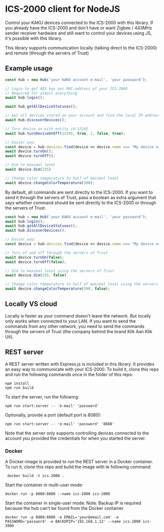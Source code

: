 # ICS-2000 client for NodeJS

Control your KAKU devices connected to the ICS-2000 with this library. If you already have the ICS-2000 and don't have
or want Zigbee / 443MHz sender receiver hardware and still want to control your devices using JS, it's possible with
this library.

This library supports communication locally (talking direct to the ICS-2000) and remote (through the servers of Trust)

## Example usage

```ts
const hub = new Hub('your KAKU account e-mail', 'your password');

// Login to get AES key anc MAC-address of your ICS-2000
// Required for almost everything
await hub.login();

await hub.getAllDeviceStatuses();

// Get all devices stored on your account and find the local IP-address of your ICS-2000 
await hub.discoverDevices();

// Turn device on with entity id 12345
await hub.turnDeviceOnOff(12345, true, 1, false, true);

// Easier way:
const device = hub.devices.find(device => device.name === "My device name");
await device.turnOn();
await device.turnOff();

// Dim to maximal level
await device.dim(255)

// Change color temperature to half of maximal level
await device.changeColorTemperature(300);
```

By default, all commands are sent directly to the ICS-2000. If you want to send it through the servers of Trust, pass a
boolean as extra argument that says whether command should be sent directly to the ICS-2000 or through the servers of
Trust.

```ts
const hub = new Hub('your KAKU account e-mail', 'your password');
await hub.login();
await hub.getAllDeviceStatuses();
await hub.discoverDevices();

// Easier way:
const device = hub.devices.find(device => device.name === "My device name");

// Turn of and off through the servers of Trust
await device.turnOn(false);
await device.turnOff(false);

// Dim to maximal level using the servers of Trust
await device.dim(255, false)

// Change color temperature to half of maximal level using the servers of Trust
await device.changeColorTemperature(300, false);
```

## Locally VS cloud

Locally is faster as your command doesn't leave the network. But locally only works when connected to your LAN. If you
want to send the commands from any other network, you need to send the commands through the servers of Trust (the
company behind the brand Klik Aan Klik Uit).

## REST server

A REST server written with Express.js is included in this library. It provides an easy way to communicate with your
ICS-2000. To build it, clone this repo and run the following commands once in the folder of this repo:

```shell
npm install
npm run build
```

To start the server, run the following:

```shell
npm run start:server -- 'e-mail' 'password'
```

Optionally, provide a port (default port is 8080):

```shell
npm run start:server -- 'e-mail' 'password' '8888'
```

Note that the server only supports controlling devices connected to the account you provided the credentials for when
you started the server.

### Docker
A Docker-image is provided to run the REST server in a Docker container.
To run it, clone this repo and build the image with te following command: 
```shell
 docker build -t ics-2000 .
```

Start the container in multi-user mode:
```shell
docker run -p 8080:8080 --name ics-2000 ics-2000 
```

Start the container in single-user mode:
Note: Backup IP is required because the hub can't be found from the Docker container
```shell
docker run -p 8080:8080 -e EMAIL='your@email.com' -e PASSWORD='password' -e BACKUPIP='192.168.1.12' --name ics-2000 ics-2000 
```
